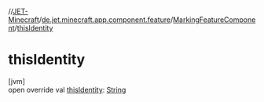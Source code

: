 //[JET-Minecraft](../../../index.md)/[de.jet.minecraft.app.component.feature](../index.md)/[MarkingFeatureComponent](index.md)/[thisIdentity](this-identity.md)

# thisIdentity

[jvm]\
open override val [thisIdentity](this-identity.md): [String](https://kotlinlang.org/api/latest/jvm/stdlib/kotlin/-string/index.html)
